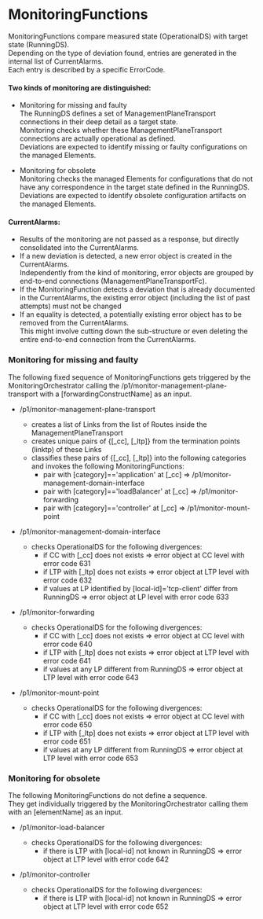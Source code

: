 # MonitoringFunctions  

MonitoringFunctions compare measured state (OperationalDS) with target state (RunningDS).  
Depending on the type of deviation found, entries are generated in the internal list of CurrentAlarms.  
Each entry is described by a specific ErrorCode.  

#### Two kinds of monitoring are distinguished:  
- Monitoring for missing and faulty  
The RunningDS defines a set of ManagementPlaneTransport connections in their deep detail as a target state.  
Monitoring checks whether these ManagementPlaneTransport connections are actually operational as defined.  
Deviations are expected to identify missing or faulty configurations on the managed Elements.  

- Monitoring for obsolete  
Monitoring checks the managed Elements for configurations that do not have any correspondence in the target state defined in the RunningDS.  
Deviations are expected to identify obsolete configuration artifacts on the managed Elements.  

#### CurrentAlarms:
- Results of the monitoring are not passed as a response, but directly consolidated into the CurrentAlarms.  
- If a new deviation is detected, a new error object is created in the CurrentAlarms.  
Independently from the kind of monitoring, error objects are grouped by end-to-end connections (ManagementPlaneTransportFc).  
- If the MonitoringFunction detects a deviation that is already documented in the CurrentAlarms, the existing error object (including the list of past attempts) must not be changed  
- If an equality is detected, a potentially existing error object has to be removed from the CurrentAlarms.  
This might involve cutting down the sub-structure or even deleting the entire end-to-end connection from the CurrentAlarms.  

### Monitoring for missing and faulty  

The following fixed sequence of MonitoringFunctions gets triggered by the MonitoringOrchestrator calling the /p1/monitor-management-plane-transport with a [forwardingConstructName] as an input.  

- /p1/monitor-management-plane-transport  
  - creates a list of Links from the list of Routes inside the ManagementPlaneTransport  
  - creates unique pairs of {[_cc], [_ltp]} from the termination points (linktp) of these Links  
  - classifies these pairs of {[_cc], [_ltp]} into the following categories and invokes the following MonitoringFunctions:
    - pair with [category]=='application' at [_cc] => /p1/monitor-management-domain-interface  
    - pair with [category]=='loadBalancer' at [_cc] => /p1/monitor-forwarding  
    - pair with [category]=='controller' at [_cc] => /p1/monitor-mount-point  

- /p1/monitor-management-domain-interface  
    - checks OperationalDS for the following divergences:  
      - if CC with [_cc] does not exists => error object at CC level with error code 631  
      - if LTP with [_ltp] does not exists => error object at LTP level with error code 632  
      - if values at LP identified by [local-id]='tcp-client' differ from RunningDS => error object at LP level with error code 633  

- /p1/monitor-forwarding
    - checks OperationalDS for the following divergences:  
      - if CC with [_cc] does not exists => error object at CC level with error code 640  
      - if LTP with [_ltp] does not exists => error object at LTP level with error code 641  
      - if values at any LP different from RunningDS => error object at LTP level with error code 643  

- /p1/monitor-mount-point
    - checks OperationalDS for the following divergences:  
      - if CC with [_cc] does not exists => error object at CC level with error code 650  
      - if LTP with [_ltp] does not exists => error object at LTP level with error code 651  
      - if values at any LP different from RunningDS => error object at LTP level with error code 653  

### Monitoring for obsolete  

The following MonitoringFunctions do not define a sequence.  
They get individually triggered by the MonitoringOrchestrator calling them with an [elementName] as an input.  

- /p1/monitor-load-balancer  
  - checks OperationalDS for the following divergences:  
    - if there is LTP with [local-id] not known in RunningDS => error object at LTP level with error code 642  

- /p1/monitor-controller  
  - checks OperationalDS for the following divergences:  
    - if there is LTP with [local-id] not known in RunningDS => error object at LTP level with error code 652
